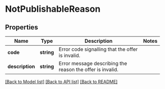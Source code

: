 # NotPublishableReason

## Properties
Name | Type | Description | Notes
------------ | ------------- | ------------- | -------------
**code** | **string** | Error code signalling that the offer is invalid. | 
**description** | **string** | Error message describing the reason the offer is invalid. | 

[[Back to Model list]](../README.md#documentation-for-models) [[Back to API list]](../README.md#documentation-for-api-endpoints) [[Back to README]](../README.md)


